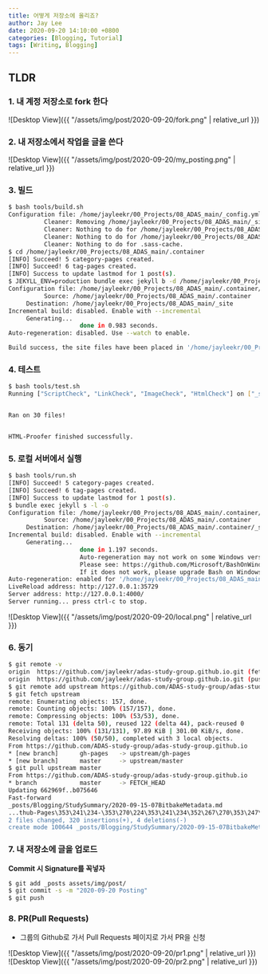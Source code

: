 ```yaml
---
title: 어떻게 저장소에 올리죠?
author: Jay Lee
date: 2020-09-20 14:10:00 +0800
categories: [Blogging, Tutorial]
tags: [Writing, Blogging]
---
```


## TLDR
### 1. 내 계정 저장소로 fork 한다

![Desktop View]({{ "/assets/img/post/2020-09-20/fork.png" | relative_url }})

### 2. 내 저장소에서 작업을 글을 쓴다

![Desktop View]({{ "/assets/img/post/2020-09-20/my_posting.png" | relative_url }})

### 3. 빌드

``` sh
$ bash tools/build.sh
Configuration file: /home/jayleekr/00_Projects/08_ADAS_main/_config.yml
          Cleaner: Removing /home/jayleekr/00_Projects/08_ADAS_main/_site...
          Cleaner: Nothing to do for /home/jayleekr/00_Projects/08_ADAS_main/.jekyll-metadata.
          Cleaner: Nothing to do for /home/jayleekr/00_Projects/08_ADAS_main/.jekyll-cache.
          Cleaner: Nothing to do for .sass-cache.
$ cd /home/jayleekr/00_Projects/08_ADAS_main/.container
[INFO] Succeed! 5 category-pages created.
[INFO] Succeed! 6 tag-pages created.
[INFO] Success to update lastmod for 1 post(s).
$ JEKYLL_ENV=production bundle exec jekyll b -d /home/jayleekr/00_Projects/08_ADAS_main/_site
Configuration file: /home/jayleekr/00_Projects/08_ADAS_main/.container/_config.yml
          Source: /home/jayleekr/00_Projects/08_ADAS_main/.container
     Destination: /home/jayleekr/00_Projects/08_ADAS_main/_site
Incremental build: disabled. Enable with --incremental
     Generating... 
                    done in 0.983 seconds.
Auto-regeneration: disabled. Use --watch to enable.

Build success, the site files have been placed in '/home/jayleekr/00_Projects/08_ADAS_main/_site'.
```

### 4. 테스트

``` sh
$ bash tools/test.sh
Running ["ScriptCheck", "LinkCheck", "ImageCheck", "HtmlCheck"] on ["_site"] on *.html... 


Ran on 30 files!


HTML-Proofer finished successfully.
```
     
### 5. 로컬 서버에서 실행

``` sh
$ bash tools/run.sh
[INFO] Succeed! 5 category-pages created.
[INFO] Succeed! 6 tag-pages created.
[INFO] Success to update lastmod for 1 post(s).
$ bundle exec jekyll s -l -o
Configuration file: /home/jayleekr/00_Projects/08_ADAS_main/.container/_config.yml
          Source: /home/jayleekr/00_Projects/08_ADAS_main/.container
     Destination: /home/jayleekr/00_Projects/08_ADAS_main/.container/_site
Incremental build: disabled. Enable with --incremental
     Generating... 
                    done in 1.197 seconds.
                    Auto-regeneration may not work on some Windows versions.
                    Please see: https://github.com/Microsoft/BashOnWindows/issues/216
                    If it does not work, please upgrade Bash on Windows or run Jekyll with --no-watch.
Auto-regeneration: enabled for '/home/jayleekr/00_Projects/08_ADAS_main/.container'
LiveReload address: http://127.0.0.1:35729
Server address: http://127.0.0.1:4000/
Server running... press ctrl-c to stop.
```

![Desktop View]({{ "/assets/img/post/2020-09-20/local.png" | relative_url }})

### 6. 동기

``` sh
$ git remote -v
origin  https://github.com/jayleekr/adas-study-group.github.io.git (fetch)
origin  https://github.com/jayleekr/adas-study-group.github.io.git (push)
$ git remote add upstream https://github.com/ADAS-study-group/adas-study-group.github.io.git
$ git fetch upstream
remote: Enumerating objects: 157, done.
remote: Counting objects: 100% (157/157), done.
remote: Compressing objects: 100% (53/53), done.
remote: Total 131 (delta 50), reused 122 (delta 44), pack-reused 0
Receiving objects: 100% (131/131), 97.89 KiB | 301.00 KiB/s, done.
Resolving deltas: 100% (50/50), completed with 3 local objects.
From https://github.com/ADAS-study-group/adas-study-group.github.io
* [new branch]      gh-pages   -> upstream/gh-pages
* [new branch]      master     -> upstream/master
$ git pull upstream master 
From https://github.com/ADAS-study-group/adas-study-group.github.io
* branch            master     -> FETCH_HEAD
Updating 662969f..b075646
Fast-forward
_posts/Blogging/StudySummary/2020-09-15-07BitbakeMetadata.md                                           | 315 +++++++++++++++++++++++++++++++++++++++++++++++++++
...thub-Pages\353\241\234-\353\270\224\353\241\234\352\267\270\353\247\214\353\223\244\352\270\260.md" |   9 +-
2 files changed, 320 insertions(+), 4 deletions(-)
create mode 100644 _posts/Blogging/StudySummary/2020-09-15-07BitbakeMetadata.md
```

### 7. 내 저장소에 글을 업로드

**Commit 시 Signature를 꼭넣자**

``` sh
$ git add _posts assets/img/post/
$ git commit -s -m "2020-09-20 Posting"
$ git push
```

### 8. PR(Pull Requests)

- 그룹의 Github로 가서 Pull Requests 페이지로 가서 PR을 신청

![Desktop View]({{ "/assets/img/post/2020-09-20/pr1.png" | relative_url }})
![Desktop View]({{ "/assets/img/post/2020-09-20/pr2.png" | relative_url }})

